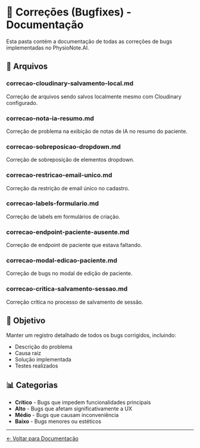 # 🐛 Correções (Bugfixes) - Documentação

Esta pasta contém a documentação de todas as correções de bugs implementadas no PhysioNote.AI.

## 📄 Arquivos

### correcao-cloudinary-salvamento-local.md
Correção de arquivos sendo salvos localmente mesmo com Cloudinary configurado.

### correcao-nota-ia-resumo.md
Correção de problema na exibição de notas de IA no resumo do paciente.

### correcao-sobreposicao-dropdown.md
Correção de sobreposição de elementos dropdown.

### correcao-restricao-email-unico.md
Correção da restrição de email único no cadastro.

### correcao-labels-formulario.md
Correção de labels em formulários de criação.

### correcao-endpoint-paciente-ausente.md
Correção de endpoint de paciente que estava faltando.

### correcao-modal-edicao-paciente.md
Correção de bugs no modal de edição de paciente.

### correcao-critica-salvamento-sessao.md
Correção crítica no processo de salvamento de sessão.

## 🎯 Objetivo

Manter um registro detalhado de todos os bugs corrigidos, incluindo:
- Descrição do problema
- Causa raiz
- Solução implementada
- Testes realizados

## 📊 Categorias

- **Crítico** - Bugs que impedem funcionalidades principais
- **Alto** - Bugs que afetam significativamente a UX
- **Médio** - Bugs que causam inconveniência
- **Baixo** - Bugs menores ou estéticos

---
[← Voltar para Documentação](../README.md)
